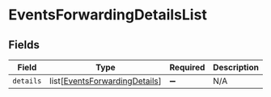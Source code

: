 # EventsForwardingDetailsList


## Fields

| Field                                                                           | Type                                                                            | Required                                                                        | Description                                                                     |
| ------------------------------------------------------------------------------- | ------------------------------------------------------------------------------- | ------------------------------------------------------------------------------- | ------------------------------------------------------------------------------- |
| `details`                                                                       | list[[EventsForwardingDetails](../../models/shared/eventsforwardingdetails.md)] | :heavy_minus_sign:                                                              | N/A                                                                             |